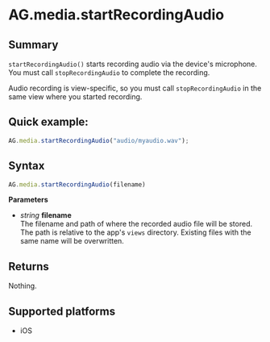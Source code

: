 # AG.media.startRecordingAudio

## Summary
`startRecordingAudio()` starts recording audio via the device's microphone. You must call `stopRecordingAudio` to complete the recording. 

Audio recording is view-specific, so you must call `stopRecordingAudio` in the same view where you started recording.

## Quick example:
```javascript
AG.media.startRecordingAudio("audio/myaudio.wav");
```

## Syntax
```javascript
AG.media.startRecordingAudio(filename)
```

**Parameters**

* *string* **filename**<br>
  The filename and path of where the recorded audio file will be stored. The path is relative to the app's `views` directory. Existing files with the same name will be overwritten.

## Returns
Nothing.

## Supported platforms
* iOS